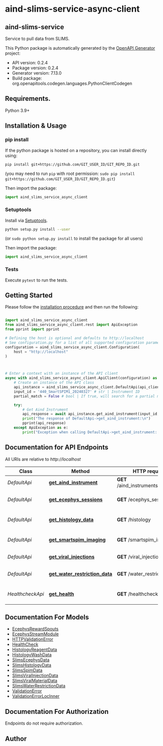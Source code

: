 # aind-slims-service-async-client

## aind-slims-service

Service to pull data from SLIMS.



This Python package is automatically generated by the [OpenAPI Generator](https://openapi-generator.tech) project:

- API version: 0.2.4
- Package version: 0.2.4
- Generator version: 7.13.0
- Build package: org.openapitools.codegen.languages.PythonClientCodegen

## Requirements.

Python 3.9+

## Installation & Usage
### pip install

If the python package is hosted on a repository, you can install directly using:

```sh
pip install git+https://github.com/GIT_USER_ID/GIT_REPO_ID.git
```
(you may need to run `pip` with root permission: `sudo pip install git+https://github.com/GIT_USER_ID/GIT_REPO_ID.git`)

Then import the package:
```python
import aind_slims_service_async_client
```

### Setuptools

Install via [Setuptools](http://pypi.python.org/pypi/setuptools).

```sh
python setup.py install --user
```
(or `sudo python setup.py install` to install the package for all users)

Then import the package:
```python
import aind_slims_service_async_client
```

### Tests

Execute `pytest` to run the tests.

## Getting Started

Please follow the [installation procedure](#installation--usage) and then run the following:

```python

import aind_slims_service_async_client
from aind_slims_service_async_client.rest import ApiException
from pprint import pprint

# Defining the host is optional and defaults to http://localhost
# See configuration.py for a list of all supported configuration parameters.
configuration = aind_slims_service_async_client.Configuration(
    host = "http://localhost"
)



# Enter a context with an instance of the API client
async with aind_slims_service_async_client.ApiClient(configuration) as api_client:
    # Create an instance of the API class
    api_instance = aind_slims_service_async_client.DefaultApi(api_client)
    input_id = '440_SmartSPIM1_20240327' # str | Instrument ID
    partial_match = False # bool | If true, will search for a partial match that contains the input_id string (optional) (default to False)

    try:
        # Get Aind Instrument
        api_response = await api_instance.get_aind_instrument(input_id, partial_match=partial_match)
        print("The response of DefaultApi->get_aind_instrument:\n")
        pprint(api_response)
    except ApiException as e:
        print("Exception when calling DefaultApi->get_aind_instrument: %s\n" % e)

```

## Documentation for API Endpoints

All URIs are relative to *http://localhost*

Class | Method | HTTP request | Description
------------ | ------------- | ------------- | -------------
*DefaultApi* | [**get_aind_instrument**](docs/DefaultApi.md#get_aind_instrument) | **GET** /aind_instruments/{input_id} | Get Aind Instrument
*DefaultApi* | [**get_ecephys_sessions**](docs/DefaultApi.md#get_ecephys_sessions) | **GET** /ecephys_sessions | Get Ecephys Sessions
*DefaultApi* | [**get_histology_data**](docs/DefaultApi.md#get_histology_data) | **GET** /histology | Get Histology Data
*DefaultApi* | [**get_smartspim_imaging**](docs/DefaultApi.md#get_smartspim_imaging) | **GET** /smartspim_imaging | Get Smartspim Imaging
*DefaultApi* | [**get_viral_injections**](docs/DefaultApi.md#get_viral_injections) | **GET** /viral_injections | Get Viral Injections
*DefaultApi* | [**get_water_restriction_data**](docs/DefaultApi.md#get_water_restriction_data) | **GET** /water_restriction | Get Water Restriction Data
*HealthcheckApi* | [**get_health**](docs/HealthcheckApi.md#get_health) | **GET** /healthcheck | Perform a Health Check


## Documentation For Models

 - [EcephysRewardSpouts](docs/EcephysRewardSpouts.md)
 - [EcephysStreamModule](docs/EcephysStreamModule.md)
 - [HTTPValidationError](docs/HTTPValidationError.md)
 - [HealthCheck](docs/HealthCheck.md)
 - [HistologyReagentData](docs/HistologyReagentData.md)
 - [HistologyWashData](docs/HistologyWashData.md)
 - [SlimsEcephysData](docs/SlimsEcephysData.md)
 - [SlimsHistologyData](docs/SlimsHistologyData.md)
 - [SlimsSpimData](docs/SlimsSpimData.md)
 - [SlimsViralInjectionData](docs/SlimsViralInjectionData.md)
 - [SlimsViralMaterialData](docs/SlimsViralMaterialData.md)
 - [SlimsWaterRestrictionData](docs/SlimsWaterRestrictionData.md)
 - [ValidationError](docs/ValidationError.md)
 - [ValidationErrorLocInner](docs/ValidationErrorLocInner.md)


<a id="documentation-for-authorization"></a>
## Documentation For Authorization

Endpoints do not require authorization.


## Author




